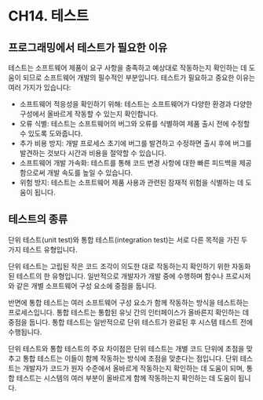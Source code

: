 # CH14. 테스트



## 프로그래밍에서 테스트가 필요한 이유

테스트는 소프트웨어 제품이 요구 사항을 충족하고 예상대로 작동하는지 확인하는 데 도움이 되므로 소프트웨어 개발의 필수적인 부분입니다. 테스트가 필요하고 중요한 이유는 여러 가지가 있습니다:

- 소프트웨어 적응성을 확인하기 위해: 테스트는 소프트웨어가 다양한 환경과 다양한 구성에서 올바르게 작동할 수 있는지 확인합니다.
- 오류 식별: 테스트는 소프트웨어의 버그와 오류를 식별하여 제품 출시 전에 수정할 수 있도록 도와줍니다.
- 추가 비용 방지: 개발 프로세스 초기에 버그를 발견하고 수정하면 출시 후에 버그를 발견하는 것보다 시간과 비용을 절약할 수 있습니다.
- 소프트웨어 개발 가속화: 테스트를 통해 코드 변경 사항에 대한 빠른 피드백을 제공함으로써 개발 속도를 높일 수 있습니다.
- 위험 방지: 테스트는 소프트웨어 제품 사용과 관련된 잠재적 위험을 식별하는 데 도움이 됩니다.

## 테스트의 종류

단위 테스트(unit test)와 통합 테스트(integration test)는 서로 다른 목적을 가진 두 가지 테스트 유형입니다.

단위 테스트는 고립된 작은 코드 조각이 의도한 대로 작동하는지 확인하기 위한 자동화된 테스트의 한 유형입니다. 일반적으로 개발자가 개발 중에 수행하며 함수나 프로시저와 같은 개별 소프트웨어 구성 요소에 중점을 둡니다.

반면에 통합 테스트는 여러 소프트웨어 구성 요소가 함께 작동하는 방식을 테스트하는 프로세스입니다. 통합 테스트는 통합된 유닛 간의 인터페이스가 올바른지 확인하는 데 중점을 둡니다. 통합 테스트는 일반적으로 단위 테스트가 완료된 후 시스템 테스트 전에 수행됩니다.

단위 테스트와 통합 테스트의 주요 차이점은 단위 테스트는 개별 코드 단위에 초점을 맞추고 통합 테스트는 이들이 함께 작동하는 방식에 초점을 맞춘다는 점입니다. 단위 테스트는 개발자가 코드가 원자 수준에서 올바르게 작동하는지 확인하는 데 도움이 되며, 통합 테스트는 시스템의 여러 부분이 올바르게 함께 작동하는지 확인하는 데 도움이 됩니다.



